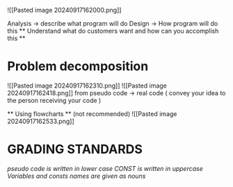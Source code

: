 ![[Pasted image 20240917162000.png]]

Analysis -> describe what program will do
Design -> How program will do this
** Understand what do customers want and how can you accomplish this **

# Problem decomposition
![[Pasted image 20240917162310.png]]
![[Pasted image 20240917162418.png]]
from pseudo code -> real code ( convey your idea to the person receiving your code )

** Using flowcharts ** (not recommended)
![[Pasted image 20240917162533.png]]

# GRADING STANDARDS
*pseudo code is written in lower case*
*CONST is written in uppercase*
*Variables and consts names are given as nouns*
